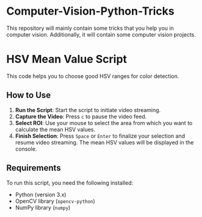 # Computer-Vision-Python-Tricks
This repository will mainly contain some tricks that you help you in computer vision. Additionally, it will contain some computer vision projects.

# HSV Mean Value Script

This code helps you to choose good HSV ranges for color detection.

## How to Use

1. **Run the Script**: Start the script to initiate video streaming.
2. **Capture the Video**: Press `c` to pause the video feed.
3. **Select ROI**: Use your mouse to select the area from which you want to calculate the mean HSV values.
4. **Finish Selection**: Press `Space` or `Enter` to finalize your selection and resume video streaming. The mean HSV values will be displayed in the console.

## Requirements

To run this script, you need the following installed:

- Python (version 3.x)
- OpenCV library (`opencv-python`)
- NumPy library (`numpy`)
